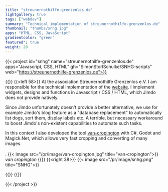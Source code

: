 ```yaml
---
title: "streunernothilfe-grenzenlos.de"
lightgallery: true
tags: ["webdev"]
summary: "Technical implementation of streunernothilfe-grenzenlos.de"
thumbnail: "thumbs/snhg.jpg"
apps: "HTML, CSS, JavaScript"
gradientcolor: "green"
featured": true
weight: 20
---
```


{{< project id="snhg" name="streunernothilfe-grenzenlos.de" apps="Javascript, CSS, HTML" gh="SimonStorlSchulke/SNHG-scripts" web="https://streunernothilfe-grenzenlos.de">}}


{{<twoculumn>}}
{{<left 58>}}
At the association Streunernothilfe Grenzenlos e.V. I am responsible for the technical implementation of the [website](https://streunernothilfe-grenzenlos.de). I implement widgets, designs and functions in Javascript / CSS / HTML, which Jimdo does not provide natively.  

Since Jimdo unfortunately doesn't provide a better alternative, we use for example Jimdo's blog feature as a "database replacement" to automatically list dogs, sort them, display labels etc. A terrible, but necessary workaround to boost Jimdo's non-existent capabilities to automate such tasks. 

In this context I also developed the tool [van-cropington](https://github.com/SimonStorlSchulke/van-cropington/) with C#, Godot and Magick.Net, which allows very fast cropping and converting of many images.<br><br>.
{{< image src="/pr/image/van-cropington.jpg" title="van-cropington">}}
*van cropington*
{{</left>}}
{{<right 38>}}
{{< image src="/pr/image/snhg.png" title="SNHG">}}

{{</right>}}
{{</twoculumn>}}


{{< /project >}}
